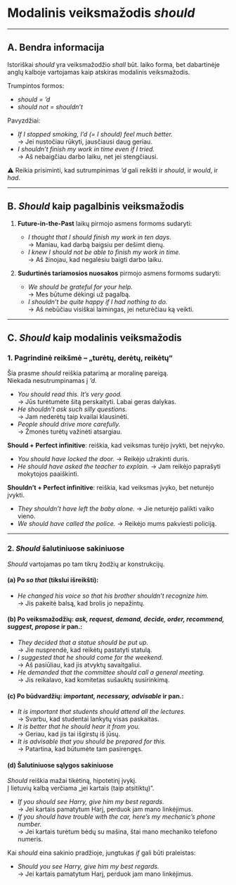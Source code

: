 # Modalinis veiksmažodis *should*

---

## A. Bendra informacija

Istoriškai *should* yra veiksmažodžio *shall* būt. laiko forma, bet dabartinėje anglų kalboje vartojamas kaip atskiras modalinis veiksmažodis.

Trumpintos formos:
- *should = ’d*  
- *should not = shouldn’t*

Pavyzdžiai:  
- *If I stopped smoking, I’d (= I should) feel much better.*  
  → Jei nustočiau rūkyti, jausčiausi daug geriau.  
- *I shouldn’t finish my work in time even if I tried.*  
  → Aš nebaigčiau darbo laiku, net jei stengčiausi.  

⚠️ Reikia prisiminti, kad sutrumpinimas *’d* gali reikšti ir *should*, ir *would*, ir *had*.

---

## B. *Should* kaip pagalbinis veiksmažodis

1. **Future-in-the-Past** laikų pirmojo asmens formoms sudaryti:  
   - *I thought that I should finish my work in ten days.*  
     → Maniau, kad darbą baigsiu per dešimt dienų.  
   - *I knew I should not be able to finish my work in time.*  
     → Aš žinojau, kad negalėsiu baigti darbo laiku.  

2. **Sudurtinės tariamosios nuosakos** pirmojo asmens formoms sudaryti:  
   - *We should be grateful for your help.*  
     → Mes būtume dėkingi už pagalbą.  
   - *I shouldn’t be quite happy if I had nothing to do.*  
     → Aš nebūčiau visiškai laimingas, jei neturėčiau ką veikti.  

---

## C. *Should* kaip modalinis veiksmažodis

### 1. Pagrindinė reikšmė – „turėtų, derėtų, reikėtų“
Šia prasme *should* reiškia patarimą ar moralinę pareigą.  
Niekada nesutrumpinamas į *’d*.

- *You should read this. It’s very good.*  
  → Jūs turėtumėte šitą perskaityti. Labai geras dalykas.  
- *He shouldn’t ask such silly questions.*  
  → Jam nederėtų taip kvailai klausinėti.  
- *People should drive more carefully.*  
  → Žmonės turėtų važinėti atsargiau.  

**Should + Perfect infinitive**: reiškia, kad veiksmas turėjo įvykti, bet neįvyko.  
- *You should have locked the door.* → Reikėjo užrakinti duris.  
- *He should have asked the teacher to explain.* → Jam reikėjo paprašyti mokytojos paaiškinti.  

**Shouldn’t + Perfect infinitive**: reiškia, kad veiksmas įvyko, bet neturėjo įvykti.  
- *They shouldn’t have left the baby alone.* → Jie neturėjo palikti vaiko vieno.  
- *We should have called the police.* → Reikėjo mums pakviesti policiją.  

---

### 2. *Should* šalutiniuose sakiniuose

*Should* vartojamas po tam tikrų žodžių ar konstrukcijų.

#### (a) Po *so that* (tikslui išreikšti):  
- *He changed his voice so that his brother shouldn’t recognize him.*  
  → Jis pakeitė balsą, kad brolis jo nepažintų.  

#### (b) Po veiksmažodžių: *ask, request, demand, decide, order, recommend, suggest, propose* ir pan.:  
- *They decided that a statue should be put up.*  
  → Jie nusprendė, kad reikėtų pastatyti statulą.  
- *I suggested that he should come for the weekend.*  
  → Aš pasiūliau, kad jis atvyktų savaitgaliui.  
- *He demanded that the committee should call a general meeting.*  
  → Jis reikalavo, kad komitetas sušauktų susirinkimą.  

#### (c) Po būdvardžių: *important, necessary, advisable* ir pan.:  
- *It is important that students should attend all the lectures.*  
  → Svarbu, kad studentai lankytų visas paskaitas.  
- *It is better that he should hear it from you.*  
  → Geriau, kad jis tai išgirstų iš jūsų.  
- *It is advisable that you should be prepared for this.*  
  → Patartina, kad būtumėte tam pasirengęs.  

#### (d) Šalutiniuose sąlygos sakiniuose
*Should* reiškia mažai tikėtiną, hipotetinį įvykį.  
Į lietuvių kalbą verčiama „jei kartais (taip atsitiktų)“.

- *If you should see Harry, give him my best regards.*  
  → Jei kartais pamatytum Harį, perduok jam mano linkėjimus.  
- *If you should have trouble with the car, here’s my mechanic’s phone number.*  
  → Jei kartais turėtum bėdų su mašina, štai mano mechaniko telefono numeris.  

Kai *should* eina sakinio pradžioje, jungtukas *if* gali būti praleistas:  
- *Should you see Harry, give him my best regards.*  
  → Jei kartais pamatytum Harį, perduok jam mano linkėjimus.  
